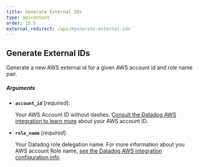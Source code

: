 ```yaml
---
title: Generate External IDs
type: apicontent
order: 15.5
external_redirect: /api/#generate-external-ids
---
```


## Generate External IDs

Generate a new AWS external id for a given AWS account id and role name pair.

##### Arguments


* **`account_id`** [*required*]:

    Your AWS Account ID without dashes.
    [Consult the Datadog AWS integration to learn more][1] about your AWS account ID.

* **`role_name`** [*required*]:

    Your Datadog role delegation name.
    For more information about you AWS account Role name, [see the Datadog AWS integration configuration info][2].

[1]: /integrations/amazon_web_services/#configuration
[2]: /integrations/amazon_web_services/#installation
